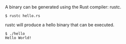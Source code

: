 A binary can be generated using the Rust compiler: rustc.
```
$ rustc hello.rs
```
rustc will produce a hello binary that can be executed.
```
$ ./hello
Hello World!
```
